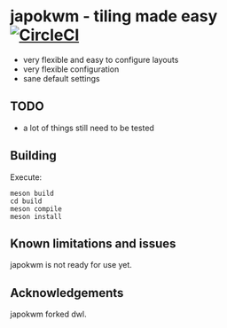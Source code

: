 # japokwm - tiling made easy [![CircleCI](https://circleci.com/gh/werererer/juliawm.svg?style=svg)](https://app.circleci.com/pipelines/github/werererer)

- very flexible and easy to configure layouts 
- very flexible configuration
- sane default settings

## TODO
- a lot of things still need to be tested

## Building
Execute:
```
meson build
cd build
meson compile
meson install
```

## Known limitations and issues
japokwm is not ready for use yet.

## Acknowledgements
japokwm forked dwl.
